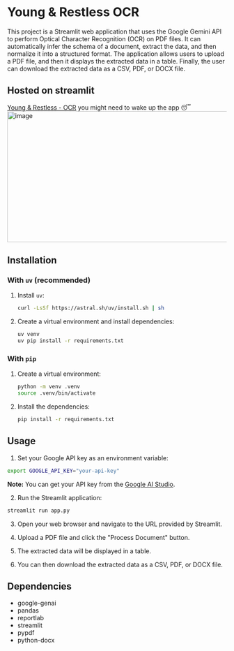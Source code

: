 # Young & Restless OCR

This project is a Streamlit web application that uses the Google Gemini API to perform Optical Character Recognition (OCR) on PDF files. It can automatically infer the schema of a document, extract the data, and then normalize it into a structured format. The application allows users to upload a PDF file, and then it displays the extracted data in a table. Finally, the user can download the extracted data as a CSV, PDF, or DOCX file.

## Hosted on streamlit
[Young & Restless - OCR](https://yandresltess.streamlit.app/)
you might need to wake up the app 😴
<img width="799" height="300" alt="image" src="https://github.com/user-attachments/assets/498c0340-f332-4206-9ace-bc942dc9b559" />

## Installation

### With `uv` (recommended)

1. Install `uv`:
   ```bash
   curl -LsSf https://astral.sh/uv/install.sh | sh
   ```

2. Create a virtual environment and install dependencies:
   ```bash
   uv venv
   uv pip install -r requirements.txt
   ```

### With `pip`

1. Create a virtual environment:
   ```bash
   python -m venv .venv
   source .venv/bin/activate
   ```

2. Install the dependencies:
   ```bash
   pip install -r requirements.txt
   ```

## Usage

1. Set your Google API key as an environment variable:
```bash
export GOOGLE_API_KEY="your-api-key"
```

   **Note:** You can get your API key from the [Google AI Studio](https://aistudio.google.com/).

2. Run the Streamlit application:
```bash
streamlit run app.py
```

3. Open your web browser and navigate to the URL provided by Streamlit.

4. Upload a PDF file and click the "Process Document" button.

5. The extracted data will be displayed in a table.

6. You can then download the extracted data as a CSV, PDF, or DOCX file.

## Dependencies

- google-genai
- pandas
- reportlab
- streamlit
- pypdf
- python-docx
